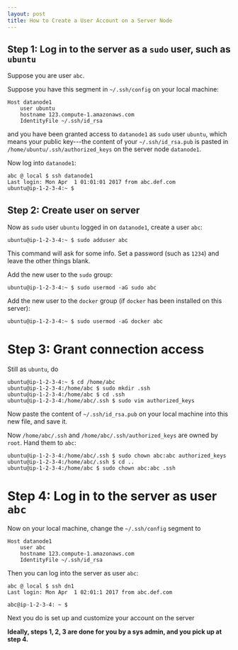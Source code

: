 ```yaml
---
layout: post
title: How to Create a User Account on a Server Node
---
```


## Step 1: Log in to the server as a `sudo` user, such as `ubuntu`

Suppose you are user `abc`.

Suppose you have this segment in `~/.ssh/config` on your local machine:

```
Host datanode1
    user ubuntu
    hostname 123.compute-1.amazonaws.com
    IdentityFile ~/.ssh/id_rsa
```

and you have been granted access to `datanode1` as `sudo` user `ubuntu`, which means your public key---the content of your
`~/.ssh/id_rsa.pub` is pasted in `/home/ubuntu/.ssh/authorized_keys` on the server node `datanode1`.

Now log into `datanode1`:

```
abc @ local $ ssh datanode1
Last login: Mon Apr  1 01:01:01 2017 from abc.def.com
ubuntu@ip-1-2-3-4:~ $ 
```

## Step 2: Create user on server

Now as `sudo` user `ubuntu` logged in on `datanode1`, create a user `abc`:

```
ubuntu@ip-1-2-3-4:~ $ sudo adduser abc
```

This command will ask for some info. Set a password (such as `1234`) and leave the other things blank.

Add the new user to the `sudo` group:

```
ubuntu@ip-1-2-3-4:~ $ sudo usermod -aG sudo abc
```

Add the new user to the `docker` group (if `docker` has been installed on this server):

```
ubuntu@ip-1-2-3-4:~ $ sudo usermod -aG docker abc
```

# Step 3: Grant connection access

Still as `ubuntu`, do

```
ubuntu@ip-1-2-3-4:~ $ cd /home/abc
ubuntu@ip-1-2-3-4:/home/abc $ sudo mkdir .ssh
ubuntu@ip-1-2-3-4:/home/abc $ cd .ssh
ubuntu@ip-1-2-3-4:/home/abc/.ssh $ sudo vim authorized_keys
```

Now paste the content of `~/.ssh/id_rsa.pub` on your local machine into this new file, and save it.

Now `/home/abc/.ssh` and `/home/abc/.ssh/authorized_keys` are owned by `root`. Hand them to `abc`:

```
ubuntu@ip-1-2-3-4:/home/abc/.ssh $ sudo chown abc:abc authorized_keys
ubuntu@ip-1-2-3-4:/home/abc/.ssh $ cd ..
ubuntu@ip-1-2-3-4:/home/abc $ sudo chown abc:abc .ssh
```

# Step 4: Log in to the server as user `abc`

Now on your local machine, change the `~/.ssh/config` segment to

```
Host datanode1
    user abc
    hostname 123.compute-1.amazonaws.com
    IdentityFile ~/.ssh/id_rsa
```

Then you can log into the server as user `abc`:

```
abc @ local $ ssh dn1
Last login: Mon Apr  1 02:01:1 2017 from abc.def.com

abc@ip-1-2-3-4: ~ $
```

Next you do is set up and customize your account on the server


**Ideally, steps 1, 2, 3 are done for you by a sys admin, and you pick up at step 4.**



